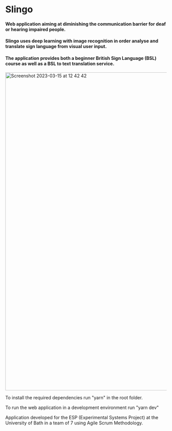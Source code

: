 # Slingo

#### Web application aiming at diminishing the communication barrier for deaf or hearing impaired people.

#### Slingo uses deep learning with image recognition in order analyse and translate sign language from visual user input.

#### The application provides both a beginner British Sign Language (BSL) course as well as a BSL to text translation service.

<img width="994" alt="Screenshot 2023-03-15 at 12 42 42" src="https://user-images.githubusercontent.com/98414012/225299287-eb660760-3ff9-444e-a5d9-9afcade88555.png">

To install the required dependencies run "yarn" in the root folder.

To run the web application in a development environment run "yarn dev"

Application developed for the ESP (Experimental Systems Project) at the University of Bath in a team of 7 using Agile Scrum Methodology.
